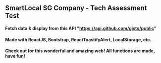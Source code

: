 ## SmartLocal SG Company - Tech Assessment Test

#### Fetch data & display from this API "https://api.github.com/gists/public"

#### Made with ReactJS, Bootstrap, ReactToastifyAlert, LocalStorage, etc.

#### Check out for this wonderful and amazing web! All functions are made, have fun!
